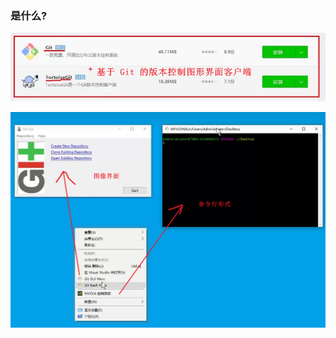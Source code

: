 <h3>是什么?</h3>

![image-20250108231244227](assets/image-20250108231244227.png) 

![image-20250108231738855](assets/image-20250108231738855.png) 